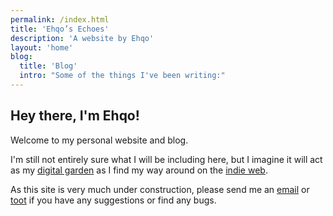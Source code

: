 ```yaml
---
permalink: /index.html
title: 'Ehqo’s Echoes'
description: 'A website by Ehqo'
layout: 'home'
blog:
  title: 'Blog'
  intro: "Some of the things I've been writing:"
---
```

## Hey there, I'm Ehqo!

Welcome to my personal website and blog. 

I'm still not entirely sure what I will be including here, but I imagine it will act as my [digital garden](https://maggieappleton.com/garden-history) as I find my way around on the [indie web](https://indieweb.org/IndieWeb).

As this site is very much under construction, please send me an [email](mailto:ehqo@omg.lol) or [toot](https://social.lol/@ehqo) if you have any suggestions or find any bugs.
